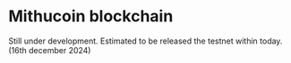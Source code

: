 # Mithucoin blockchain

Still under development. Estimated to be released the testnet within today. (16th december 2024)
